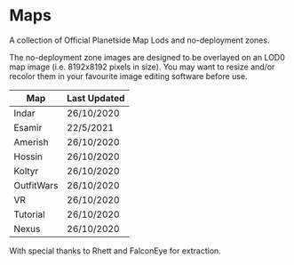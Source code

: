 # Maps
A collection of Official Planetside Map Lods and no-deployment zones.

The no-deployment zone images are designed to be overlayed on an LOD0 map image (i.e. 8192x8192 pixels in size). You may want to resize and/or recolor them in your favourite image editing software before use.

|Map|Last Updated|
|--|--|
| Indar | 26/10/2020 |
| Esamir| 22/5/2021 |
| Amerish | 26/10/2020 |
| Hossin | 26/10/2020 |
| Koltyr | 26/10/2020 |
| OutfitWars | 26/10/2020 |
| VR | 26/10/2020 |
| Tutorial | 26/10/2020 |
| Nexus | 26/10/2020 |
 
With special thanks to Rhett and FalconEye for extraction.
